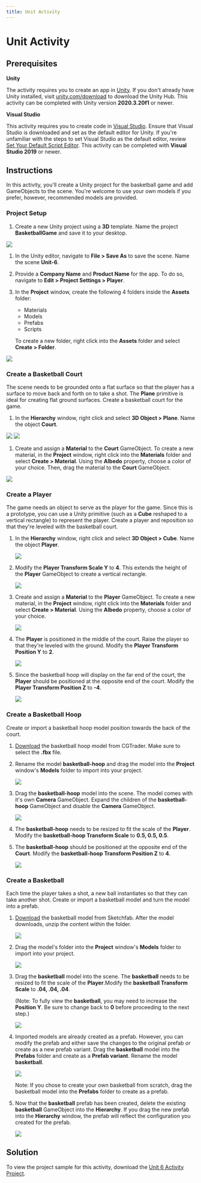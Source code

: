 ```yaml
---
title: Unit Activity
---
```


# Unit Activity

## Prerequisites

**Unity**

The activity requires you to create an app in [Unity](https://unity.com/). If you don't already have Unity installed, visit [unity.com/download](https://unity.com/download) to download the Unity Hub. This activity can be completed with Unity version **2020.3.20f1** or newer.

**Visual Studio**

This activity requires you to create code in [Visual Studio](https://visualstudio.microsoft.com/downloads/). Ensure that Visual Studio is downloaded and set as the default editor for Unity. If you're unfamiliar with the steps to set Visual Studio as the default editor, review [Set Your Default Script Editor](https://learn.unity.com/tutorial/set-your-default-script-editor-ide#612f3e91edbc2a1b4b4418ee). This activity can be completed with **Visual Studio 2019** or newer.

## Instructions

In this activity, you'll create a Unity project for the basketball game and add GameObjects to the scene. You're welcome to use your own models if you prefer, however, recommended models are provided.

### Project Setup

1. Create a new Unity project using a **3D** template. Name the project **BasketballGame** and save it to your desktop.

![](/assets/img/unit-6/activity/step-1.png)

1. In the Unity editor, navigate to **File > Save As** to save the scene. Name the scene **Unit-6**.
1. Provide a **Company Name** and **Product Name** for the app. To do so, navigate to **Edit > Project Settings > Player**.
1. In the **Project** window, create the following 4 folders inside the **Assets** folder:
    - Materials
    - Models
    - Prefabs
    - Scripts

    To create a new folder, right click into the **Assets** folder and select **Create > Folder**.

![](/assets/img/unit-6/activity/step-4.png)

### Create a Basketball Court

The scene needs to be grounded onto a flat surface so that the player has a surface to move back and forth on to take a shot. The **Plane** primitive is ideal for creating flat ground surfaces. Create a basketball court for the game.

1. In the **Hierarchy** window, right click and select **3D Object > Plane**. Name the object **Court**.

![](/assets/img/unit-6/activity/create-court.png)
![](/assets/img/unit-6/activity/create-court-2.png)

1. Create and assign a **Material** to the **Court** GameObject. To create a new material, in the **Project** window, right click into the **Materials** folder and select **Create > Material**. Using the **Albedo** property, choose a color of your choice. Then, drag the material to the **Court** GameObject.

![](/assets/img/unit-6/activity/create-court-material.png)

### Create a Player

The game needs an object to serve as the player for the game. Since this is a prototype, you can use a Unity primitive (such as a **Cube** reshaped to a vertical rectangle) to represent the player. Create a player and reposition so that they're leveled with the basketball court.

1. In the **Hierarchy** window, right click and select **3D Object > Cube**. Name the object **Player**.

    ![](/assets/img/unit-6/activity/create-player.png)

1. Modify the **Player Transform Scale Y** to **4**. This extends the height of the **Player** GameObject to create a vertical rectangle.

    ![](/assets/img/unit-6/activity/player-transform.png)

1. Create and assign a **Material** to the **Player** GameObject. To create a new material, in the **Project** window, right click into the **Materials** folder and select **Create > Material**. Using the **Albedo** property, choose a color of your choice.

    ![](/assets/img/unit-6/activity/player-material.png)

1. The **Player** is positioned in the middle of the court. Raise the player so that they're leveled with the ground. Modify the **Player Transform Position Y** to **2**.

    ![](/assets/img/unit-6/activity/player-transform-2.png)

1. Since the basketball hoop will display on the far end of the court, the **Player** should be positioned at the opposite end of the court. Modify the **Player Transform Position Z** to **-4**.

    ![](/assets/img/unit-6/activity/player-transform-3.jpg)

### Create a Basketball Hoop

Create or import a basketball hoop model position towards the back of the court.

1. [Download](https://www.cgtrader.com/free-3d-models/sports/equipment/basket-ball-hoop-cde8ef2d-fe2c-49db-962f-bd79d410c299) the basketball hoop model from CGTrader. Make sure to select the **.fbx** file.

1. Rename the model **basketball-hoop** and drag the model into the **Project** window's **Models** folder to import into your project.

    ![](/assets/img/unit-6/activity/hoop-model-import.jpg)

1. Drag the **basketball-hoop** model into the scene. The model comes with it's own **Camera** GameObject. Expand the children of the **basketball-hoop** GameObject and disable the **Camera** GameObject.

    ![](/assets/img/unit-6/activity/hoop-camera-disable.jpg)

1. The **basketball-hoop** needs to be resized to fit the scale of the **Player**. Modify the **basketball-hoop Transform Scale** to **0.5, 0.5, 0.5**.

1. The **basketball-hoop** should be positioned at the opposite end of the **Court**. Modify the **basketball-hoop Transform Position Z** to **4**.

    ![](/assets/img/unit-6/activity/hoop-scaling-transform.jpg)

### Create a Basketball

Each time the player takes a shot, a new ball instantiates so that they can take another shot. Create or import a basketball model and turn the model into a prefab.

1. [Download](https://sketchfab.com/3d-models/basketball-536d687777f0473dbc79f00ea4a17917) the basketball model from Sketchfab. After the model downloads, unzip the content within the folder.

    ![](/assets/img/unit-6/activity/basketball-unzip.jpg)

1. Drag the model's folder into the **Project** window's **Models** folder to import into your project.

    ![](/assets/img/unit-6/activity/basketball-import.jpg)

1. Drag the **basketball** model into the scene. The **basketball** needs to be resized to fit the scale of the **Player**.Modify the **basketball Transform Scale** to **.04, .04, .04**.

    (Note: To fully view the **basketball**, you may need to increase the **Position Y**. Be sure to change back to **0** before proceeding to the next step.)

    ![](/assets/img/unit-6/activity/basketball-scaled.jpg)

1. Imported models are already created as a prefab. However, you can modify the prefab and either save the changes to the original prefab *or* create as a new prefab variant. Drag the **basketball** model into the **Prefabs** folder and create as a **Prefab variant**. Rename the model **basketball**.

    ![](/assets/img/unit-6/activity/basketball-prefab-variant.jpg)

    Note: If you chose to create your own basketball from scratch, drag the basketball model into the **Prefabs** folder to create as a prefab.

1. Now that the **basketball** prefab has been created, delete the existing **basketball** GameObject into the **Hierarchy**. If you drag the new prefab into the **Hierarchy** window, the prefab will reflect the configuration you created for the prefab.

    ![](/assets/img/unit-6/activity/basketball-new-prefab.jpg)

## Solution

To view the project sample for this activity, download the [Unit 6 Activity Project](/assets/project/).